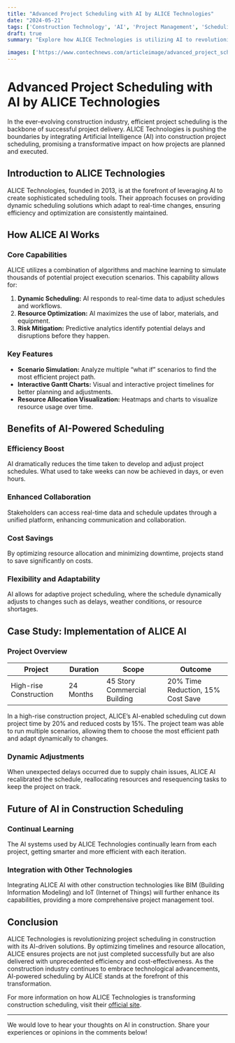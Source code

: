 ```yaml
---
title: "Advanced Project Scheduling with AI by ALICE Technologies"
date: "2024-05-21"
tags: ['Construction Technology', 'AI', 'Project Management', 'Scheduling', 'ALICE Technologies', 'Innovation', 'Resource Allocation', 'Construction Optimization']
draft: true
summary: "Explore how ALICE Technologies is utilizing AI to revolutionize project scheduling in construction, providing dynamic scheduling solutions that optimize timelines and resource allocation for complex projects."

images: ['https://www.contechnews.com/articleimage/advanced_project_scheduling_with_ai_by_alice_technologies.png']
---
```


# Advanced Project Scheduling with AI by ALICE Technologies

In the ever-evolving construction industry, efficient project scheduling is the backbone of successful project delivery. ALICE Technologies is pushing the boundaries by integrating Artificial Intelligence (AI) into construction project scheduling, promising a transformative impact on how projects are planned and executed.

## Introduction to ALICE Technologies

ALICE Technologies, founded in 2013, is at the forefront of leveraging AI to create sophisticated scheduling tools. Their approach focuses on providing dynamic scheduling solutions which adapt to real-time changes, ensuring efficiency and optimization are consistently maintained.

## How ALICE AI Works

### Core Capabilities

ALICE utilizes a combination of algorithms and machine learning to simulate thousands of potential project execution scenarios. This capability allows for:

1. **Dynamic Scheduling:** AI responds to real-time data to adjust schedules and workflows.
2. **Resource Optimization:** AI maximizes the use of labor, materials, and equipment.
3. **Risk Mitigation:** Predictive analytics identify potential delays and disruptions before they happen.

### Key Features

- **Scenario Simulation:** Analyze multiple “what if” scenarios to find the most efficient project path.
- **Interactive Gantt Charts:** Visual and interactive project timelines for better planning and adjustments.
- **Resource Allocation Visualization:** Heatmaps and charts to visualize resource usage over time.

## Benefits of AI-Powered Scheduling

### Efficiency Boost

AI dramatically reduces the time taken to develop and adjust project schedules. What used to take weeks can now be achieved in days, or even hours.

### Enhanced Collaboration

Stakeholders can access real-time data and schedule updates through a unified platform, enhancing communication and collaboration.

### Cost Savings

By optimizing resource allocation and minimizing downtime, projects stand to save significantly on costs.

### Flexibility and Adaptability

AI allows for adaptive project scheduling, where the schedule dynamically adjusts to changes such as delays, weather conditions, or resource shortages.

## Case Study: Implementation of ALICE AI

### Project Overview

| **Project**            | **Duration**    | **Scope**                         | **Outcome**                       |
|------------------------|-----------------|-----------------------------------|-----------------------------------|
| High-rise Construction | 24 Months       | 45 Story Commercial Building      | 20% Time Reduction, 15% Cost Save |

In a high-rise construction project, ALICE’s AI-enabled scheduling cut down project time by 20% and reduced costs by 15%. The project team was able to run multiple scenarios, allowing them to choose the most efficient path and adapt dynamically to changes.

### Dynamic Adjustments

When unexpected delays occurred due to supply chain issues, ALICE AI recalibrated the schedule, reallocating resources and resequencing tasks to keep the project on track.

## Future of AI in Construction Scheduling

### Continual Learning

The AI systems used by ALICE Technologies continually learn from each project, getting smarter and more efficient with each iteration.

### Integration with Other Technologies

Integrating ALICE AI with other construction technologies like BIM (Building Information Modeling) and IoT (Internet of Things) will further enhance its capabilities, providing a more comprehensive project management tool.

## Conclusion

ALICE Technologies is revolutionizing project scheduling in construction with its AI-driven solutions. By optimizing timelines and resource allocation, ALICE ensures projects are not just completed successfully but are also delivered with unprecedented efficiency and cost-effectiveness. As the construction industry continues to embrace technological advancements, AI-powered scheduling by ALICE stands at the forefront of this transformation.

For more information on how ALICE Technologies is transforming construction scheduling, visit their [official site](https://www.alicetechnologies.com).

---

We would love to hear your thoughts on AI in construction. Share your experiences or opinions in the comments below!
```
